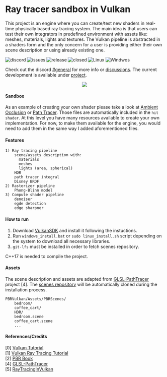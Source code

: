 # Ray tracer sandbox in Vulkan

This project is an engine where you can create/test new shaders in real-time physically based ray tracing system. The main idea is that users can test their own integrators in predefined environment with assets like: meshes, materials, lights and textures. The Vulkan pipeline is abstracted in a shaders form and the only concern for a user is providing either their own scene description or using already existing one.

 ![discord](https://img.shields.io/discord/774330363810938890) ![issues](https://img.shields.io/github/issues/Zielon/PBRVulkan) ![release](https://img.shields.io/github/v/release/Zielon/PBRVulkan) ![closed](https://img.shields.io/github/issues-closed-raw/Zielon/PBRVulkan) ![Linux](https://img.shields.io/badge/system-Linux-green) ![Windwos](https://img.shields.io/badge/system-Windows-green)

Check out the discord [#general](https://discord.gg/365bNPbFTM) for more info or [discussions](https://github.com/Zielon/PBRVulkan/discussions). The current development is available under [project](https://github.com/Zielon/PBRVulkan/projects/1).  

<p align="center">
  <img src="https://github.com/Zielon/PBRVulkan/blob/readme-assets/gifs/bedroom.gif?raw=true" width=auto height=auto>
</p>

#### Sandbox

As an example of creating your own shader please take a look at [Ambient Occlusion](https://github.com/Zielon/PBRVulkan/blob/master/PBRVulkan/RayTracer/src/Assets/Shaders/Raytracer/Integrators/AO.glsl) or [Path Tracer](https://github.com/Zielon/PBRVulkan/blob/master/PBRVulkan/RayTracer/src/Assets/Shaders/Raytracer/Integrators/PathTracer.glsl). Those files are automatically included in the `hit shader`. At this level you have many resources available to create your own implementation. For now, to make them available for the engine, you would need to add them in the same way I added aforementioned files.

#### Features
```
1) Ray tracing pipeline
    scene/assets description with:
      materials
      meshes
      lights (area, spherical)
    HDR
    path tracer integral
    Disney BRDF
2) Rasterizer pipeline     
    Phong-Blinn model
3) Compute shader pipeline 
    denoiser
    egde detection
    edge sharpner
```
#### How to run

1) Download [VulkanSDK](https://vulkan.lunarg.com/sdk/home#windows) and install it following the instuctions.
2) Run `windows_install.bat` or `sudo linux_install.sh` script depending on the system to download all necessary libraries. 
3) `git-lfs` must be installed in order to fetch scenes repository.

C++17 is needed to compile the project.

#### Assets

The scene description and assets are adapted from [GLSL-PathTracer](https://github.com/knightcrawler25/GLSL-PathTracer) project [4]. The [scenes repository](https://github.com/Zielon/PBRScenes) will be automatically cloned during the installation process.

```
PBRVulkan/Assets/PBRScenes/
    bedroom/
    coffee_cart/
    HDR/
    bedroom.scene
    coffee_cart.scene
    ...
```

#### References/Credits

[0] [Vulkan Tutorial](https://vulkan-tutorial.com/) \
[1] [Vulkan Ray Tracing Tutorial](https://nvpro-samples.github.io/vk_raytracing_tutorial_KHR/) \
[2] [PBR Book](http://www.pbr-book.org/3ed-2018/contents.html) \
[4] [GLSL-PathTracer](https://github.com/knightcrawler25/GLSL-PathTracer) \
[5] [RayTracingInVulkan](https://github.com/GPSnoopy/RayTracingInVulkan)
